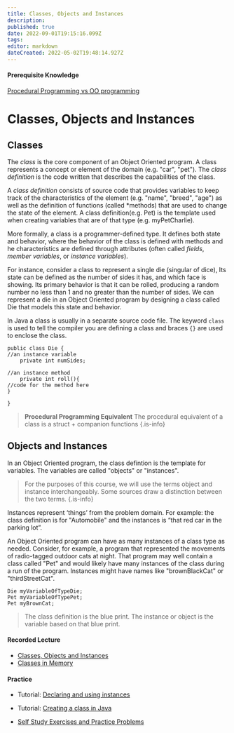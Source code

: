 ```yaml
---
title: Classes, Objects and Instances
description: 
published: true
date: 2022-09-01T19:15:16.099Z
tags: 
editor: markdown
dateCreated: 2022-05-02T19:48:14.927Z
---
```


#### Prerequisite Knowledge
[Procedural Programming vs OO programming](/ooConcepts/proceduralOOCompare)

# Classes, Objects and Instances


## Classes

The *class* is the core component of an Object Oriented program.  A class represents a concept or element of the domain (e.g. "car", "pet"). The *class definition* is the code written that describes the capabilities of the class. 

A *class definition* consists of source code that provides variables to keep track of the characteristics of the element (e.g. "name", "breed", "age") as well as the definition of functions (called *methods) that are used to change the state of the element.  A class definition(e.g. Pet) is the template used when creating variables that are of that type (e.g. myPetCharlie).

More formally, a class is a programmer-defined type. It defines both state and behavior, where the behavior of the class is defined with methods and  he characteristics are defined through attributes (often called *fields*, *member variables*, or *instance variables*). 

For instance, consider a class to represent a single die (singular of dice), Its state can be defined as  the number of sides it has, and which face is showing. Its primary behavior is that it can be rolled, producing a random number no less than 1 and no greater than the number of sides. We can represent a die in an Object Oriented program by designing a class called Die that models this state and behavior. 

In Java a class is usually in a separate source code file.  The keyword ```class``` is used to tell the compiler you are defining a class and braces ```{}``` are used to enclose the class.

```
public class Die {
//an instance variable
    private int numSides;

//an instance method
    private int roll(){
//code for the method here
}

}
```

> **Procedural Programming Equivalent**
> The procedural equivalent of a class is a struct + companion functions
>{.is-info}

## Objects and Instances

In an Object Oriented program, the class defintion is the template for variables.  The variables are called "objects" or "instances". 

> For the purposes of this course, we will use the terms object and instance interchangeably.  Some sources draw a distinction between the two terms.
{.is-info}

Instances represent ‘things’ from the problem domain. For example: the class definition is for "Automobile" and the instances is “that red car in the parking lot”.

An Object Oriented program can have as many instances of a class type as needed.  Consider, for example, a program that represented the movements of radio-tagged outdoor cats at night.   That program may well contain a class called "Pet" and would likely have many instances of the class during a run of the program.  Instances might have names like "brownBlackCat" or "thirdStreetCat". 

```
Die myVariableOfTypeDie;
Pet myVariableOfTypePet;
Pet myBrownCat;
```

> The class definition is the blue print.
> The instance or object is the variable based on that blue print.
> 


#### Recorded Lecture
- [Classes, Objects and  Instances ](http://localhost:8000/lectures/ooConcepts/ClassesObjectsInstances/)
- [Classes in Memory](http://localhost:8000/lectures/ooConcepts/ClassesInMemory)
#### Practice 
 - Tutorial: [Declaring and using instances](http://localhost:8888/lab/tree/tutorials/ooConcepts/objectsAndInstances.ipynb) 
- Tutorial: [Creating a class in Java](http://localhost:8888/lab/tree/tutorials/ooConcepts/classStructure.ipynb)

- [Self Study Exercises and Practice Problems](/practiceActivities/ooConcepts/classes)



